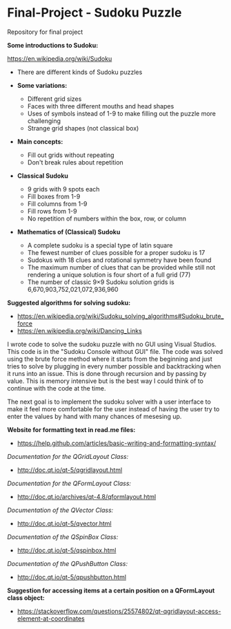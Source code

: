 # Final-Project - Sudoku Puzzle

Repository for final project

**Some introductions to Sudoku:**

https://en.wikipedia.org/wiki/Sudoku

* There are different kinds of Sudoku puzzles
* **Some variations:**
    - Different grid sizes
    - Faces with three different mouths and head shapes
    - Uses of symbols instead of 1-9 to make filling out the puzzle more challenging
    - Strange grid shapes (not classical box)

* **Main concepts:**
    - Fill out grids without repeating
    - Don't break rules about repetition

* **Classical Sudoku**
    - 9 grids with 9 spots each
    - Fill boxes from 1-9
    - Fill columns from 1-9
    - Fill rows from 1-9
    - No repetition of numbers within the box, row, or column
  
* **Mathematics of (Classical) Sudoku**
    - A complete sudoku is a special type of latin square
    - The fewest number of clues possible for a proper sudoku is 17
    - Sudokus with 18 clues and rotational symmetry have been found
    - The maximum number of clues that can be provided while still not rendering a unique solution is four short of a full grid (77)
    - The number of classic 9×9 Sudoku solution grids is 6,670,903,752,021,072,936,960

**Suggested algorithms for solving sudoku:**
  * https://en.wikipedia.org/wiki/Sudoku_solving_algorithms#Sudoku_brute_force
  * https://en.wikipedia.org/wiki/Dancing_Links

I wrote code to solve the sudoku puzzle with no GUI using Visual Studios. This code is in the "Sudoku Console without GUI" file. The code was solved using the brute force method where it starts from the beginning and just tries to solve by plugging in every number possible and backtracking when it runs into an issue. This is done through recursion and by passing by value. This is memory intensive but is the best way I could think of to continue with the code at the time.

The next goal is to implement the sudoku solver with a user interface to make it feel more comfortable for the user instead of having the user try to enter the values by hand with many chances of mesesing up.


**Website for formatting text in read.me files:**
- https://help.github.com/articles/basic-writing-and-formatting-syntax/

*Documentation for the QGridLayout Class:*
- http://doc.qt.io/qt-5/qgridlayout.html

*Documentation for the QFormLayout Class:*
- http://doc.qt.io/archives/qt-4.8/qformlayout.html

*Documentation of the QVector Class:*
- http://doc.qt.io/qt-5/qvector.html

*Documentation of the QSpinBox Class:*
- http://doc.qt.io/qt-5/qspinbox.html

*Documentation of the QPushButton Class:*
- http://doc.qt.io/qt-5/qpushbutton.html

**Suggestion for accessing items at a certain position on a QFormLayout class object:**

- https://stackoverflow.com/questions/25574802/qt-qgridlayout-access-element-at-coordinates

